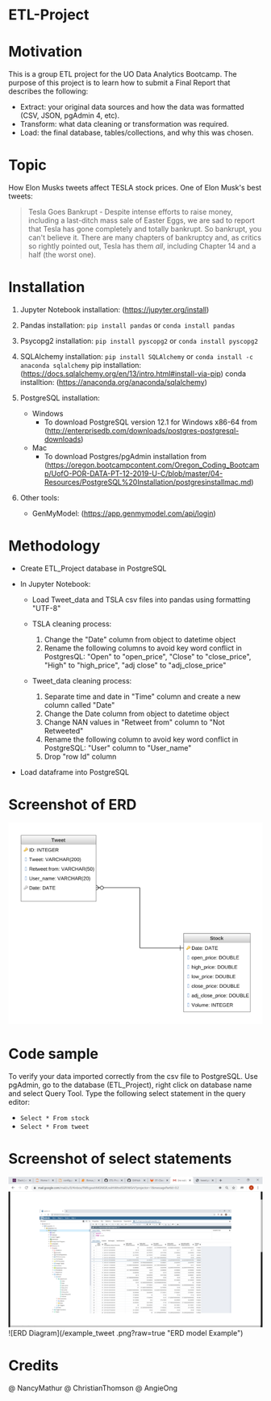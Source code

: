 # ETL-Project

# Motivation
This is a group ETL project for the UO Data Analytics Bootcamp.  The purpose of this project is to
learn how to submit a Final Report that describes the following:
- Extract: your original data sources and how the data was formatted (CSV, JSON, pgAdmin 4, etc).
- Transform: what data cleaning or transformation was required.
- Load: the final database, tables/collections, and why this was chosen.

# Topic
How Elon Musks tweets affect TESLA stock prices.  One of Elon Musk's best tweets:
> Tesla Goes Bankrupt - Despite intense efforts to raise money, including a last-ditch mass sale of Easter Eggs, we are sad to report that Tesla has gone completely and totally bankrupt. So bankrupt, you can't believe it. There are many chapters of bankruptcy and, as critics so rightly pointed out, Tesla has them *all*, including Chapter 14 and a half (the worst one).

# Installation
1. Jupyter Notebook installation: (https://jupyter.org/install)
2. Pandas installation: `pip install pandas` or `conda install pandas`
3. Psycopg2 installation:  `pip install pyscopg2` or `conda install pyscopg2`
4. SQLAlchemy installation: `pip install SQLAlchemy` or `conda install -c anaconda sqlalchemy`
    pip installation: (https://docs.sqlalchemy.org/en/13/intro.html#install-via-pip)
    conda installtion: (https://anaconda.org/anaconda/sqlalchemy)
5. PostgreSQL installation:
   - Windows
     - To download PostgreSQL version 12.1 for Windows x86-64 from (http://enterprisedb.com/downloads/postgres-postgresql-downloads)
   - Mac
     - To download Postgres/pgAdmin installation from (https://oregon.bootcampcontent.com/Oregon_Coding_Bootcamp/UofO-POR-DATA-PT-12-2019-U-C/blob/master/04-Resources/PostgreSQL%20Installation/postgresinstallmac.md)

6. Other tools:
   - GenMyModel: (https://app.genmymodel.com/api/login)
   
  
# Methodology
  - Create ETL_Project database in PostgreSQL
  - In Jupyter Notebook:
    - Load Tweet_data and TSLA csv files into pandas using formatting "UTF-8"
    - TSLA cleaning process:   
      1. Change the "Date" column from object to datetime object
      2. Rename the following columns to avoid key word conflict in PostgresQL: "Open" to "open_price", "Close" to "close_price", "High" to "high_price", "adj close" to  "adj_close_price"
  
    - Tweet_data cleaning process:
      1. Separate time and date in "Time" column and create a new column called "Date"
      2. Change the Date column from object to datetime object 
      3. Change NAN values in "Retweet from" column to "Not Retweeted"
      4. Rename the following column to avoid key word conflict in PostgreSQL: "User" column to "User_name"
      5. Drop "row Id" column
  
  - Load dataframe into PostgreSQL


# Screenshot of ERD
![ERD Diagram](/ETL_Project_ERD.png?raw=true "ERD model Example")


# Code sample
To verify your data imported correctly from the csv file to PostgreSQL.  Use pgAdmin, go to the database (ETL_Project), right click on database name and select Query Tool.  Type the following select statement
in the query editor:
- `Select * From stock`
- `Select * From tweet`


# Screenshot of select statements
![ERD Diagram](/example_stock.png?raw=true "ERD model Example")
![ERD Diagram](/example_tweet
.png?raw=true "ERD model Example")

# Credits
@ NancyMathur
@ ChristianThomson
@ AngieOng





  